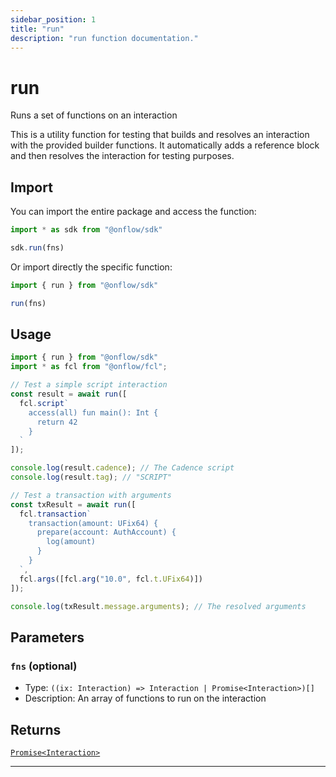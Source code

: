 ```yaml
---
sidebar_position: 1
title: "run"
description: "run function documentation."
---
```


<!-- THIS DOCUMENT IS AUTO-GENERATED FROM [onflow/sdk/src/test-utils/run.ts](https://github.com/onflow/fcl-js/tree/master/packages/sdk/src/test-utils/run.ts). DO NOT EDIT MANUALLY -->

# run

Runs a set of functions on an interaction

This is a utility function for testing that builds and resolves an interaction with the provided builder functions.
It automatically adds a reference block and then resolves the interaction for testing purposes.

## Import

You can import the entire package and access the function:

```typescript
import * as sdk from "@onflow/sdk"

sdk.run(fns)
```

Or import directly the specific function:

```typescript
import { run } from "@onflow/sdk"

run(fns)
```

## Usage

```typescript
import { run } from "@onflow/sdk"
import * as fcl from "@onflow/fcl";

// Test a simple script interaction
const result = await run([
  fcl.script`
    access(all) fun main(): Int {
      return 42
    }
  `
]);

console.log(result.cadence); // The Cadence script
console.log(result.tag); // "SCRIPT"

// Test a transaction with arguments
const txResult = await run([
  fcl.transaction`
    transaction(amount: UFix64) {
      prepare(account: AuthAccount) {
        log(amount)
      }
    }
  `,
  fcl.args([fcl.arg("10.0", fcl.t.UFix64)])
]);

console.log(txResult.message.arguments); // The resolved arguments
```

## Parameters

### `fns` (optional)

- Type: `((ix: Interaction) => Interaction | Promise<Interaction>)[]`
- Description: An array of functions to run on the interaction



## Returns

[`Promise<Interaction>`](../types#interaction)


---